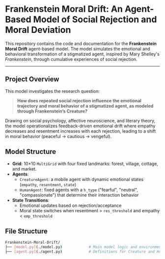 # Frankenstein Moral Drift: An Agent-Based Model of Social Rejection and Moral Deviation

This repository contains the code and documentation for the **Frankenstein Moral Drift** agent-based model. The model simulates the emotional and behavioral transformation of a stigmatized agent, inspired by Mary Shelley's *Frankenstein*, through cumulative experiences of social rejection.

---
## Project Overview

This model investigates the research question:

> **How does repeated social rejection influence the emotional trajectory and moral behavior of a stigmatized agent, as modeled through Frankenstein’s Creature?**

Drawing on social psychology, affective neuroscience, and literary theory, the model operationalizes feedback-driven emotional drift where empathy decreases and resentment increases with each rejection, leading to a shift in moral behavior (peaceful → cautious → vengeful).

## Model Structure

- **Grid**: 10×10 `MultiGrid` with four fixed landmarks: forest, village, cottage, and market.
- **Agents**:
  - `CreatureAgent`: a mobile agent with dynamic emotional states (`empathy`, `resentment`, `state`)
  - `HumanAgent`: fixed agents with a `h_type` ("fearful", "neutral", "compassionate") that determine their interaction behavior
- **State Transitions**:
  - Emotional updates based on rejection/acceptance
  - Moral state switches when resentment > `res_threshold` and empathy < `emp_threshold`

## File Structure


```bash
Frankenstein-Moral-Drift/
├── [model.py](./model.py)            # Main model logic and environment
├── [agent.py](./agent.py)            # Definitions for Creature and Human agents
```

